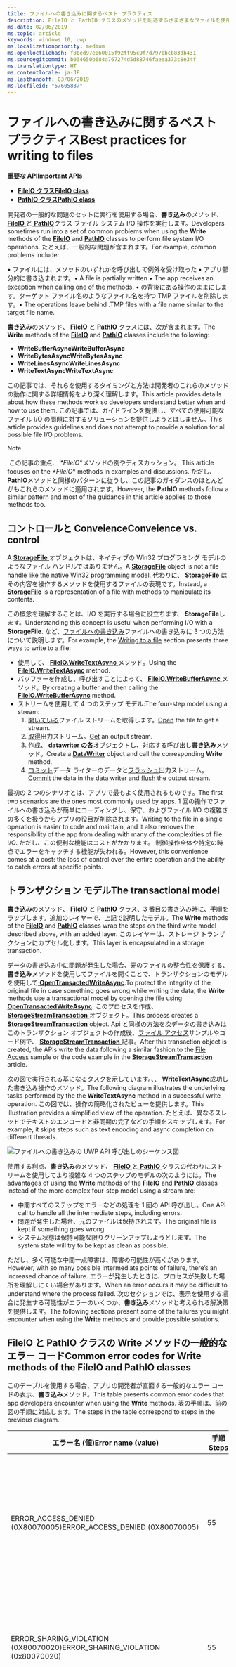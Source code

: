 ```yaml
---
title: ファイルへの書き込みに関するベスト プラクティス
description: FileIO と PathIO クラスのメソッドを記述するさまざまなファイルを使用するためのベスト プラクティスについて説明します。
ms.date: 02/06/2019
ms.topic: article
keywords: windows 10, uwp
ms.localizationpriority: medium
ms.openlocfilehash: f8bed97e060015f92ff95c9f7d797bbcb83db431
ms.sourcegitcommit: b034650b684a767274d5d88746faeea373c8e34f
ms.translationtype: HT
ms.contentlocale: ja-JP
ms.lasthandoff: 03/06/2019
ms.locfileid: "57605837"
---
```

# <a name="best-practices-for-writing-to-files"></a><span data-ttu-id="8a66c-104">ファイルへの書き込みに関するベスト プラクティス</span><span class="sxs-lookup"><span data-stu-id="8a66c-104">Best practices for writing to files</span></span>

<span data-ttu-id="8a66c-105">**重要な API**</span><span class="sxs-lookup"><span data-stu-id="8a66c-105">**Important APIs**</span></span>

* [<span data-ttu-id="8a66c-106">**FileIO クラス**</span><span class="sxs-lookup"><span data-stu-id="8a66c-106">**FileIO class**</span></span>](https://docs.microsoft.com/uwp/api/Windows.Storage.FileIO)
* [<span data-ttu-id="8a66c-107">**PathIO クラス**</span><span class="sxs-lookup"><span data-stu-id="8a66c-107">**PathIO class**</span></span>](https://docs.microsoft.com/uwp/api/windows.storage.pathio)

<span data-ttu-id="8a66c-108">開発者の一般的な問題のセットに実行を使用する場合、**書き込み**のメソッド、 [ **FileIO** ](https://docs.microsoft.com/uwp/api/Windows.Storage.FileIO)と[ **PathIO**](https://docs.microsoft.com/uwp/api/windows.storage.pathio)クラス ファイル システム I/O 操作を実行します。</span><span class="sxs-lookup"><span data-stu-id="8a66c-108">Developers sometimes run into a set of common problems when using the **Write** methods of the [**FileIO**](https://docs.microsoft.com/uwp/api/Windows.Storage.FileIO) and [**PathIO**](https://docs.microsoft.com/uwp/api/windows.storage.pathio) classes to perform file system I/O operations.</span></span> <span data-ttu-id="8a66c-109">たとえば、一般的な問題が含まれます。</span><span class="sxs-lookup"><span data-stu-id="8a66c-109">For example, common problems include:</span></span>

<span data-ttu-id="8a66c-110">• ファイルには、メソッドのいずれかを呼び出して例外を受け取った • アプリ部分的に書き込まれます。</span><span class="sxs-lookup"><span data-stu-id="8a66c-110">•   A file is partially written •   The app receives an exception when calling one of the methods.</span></span> <span data-ttu-id="8a66c-111">• の背後にある操作のままにします。ターゲット ファイル名のようなファイル名を持つ TMP ファイルを削除します。</span><span class="sxs-lookup"><span data-stu-id="8a66c-111">•   The operations leave behind .TMP files  with a file name similar to the target file name.</span></span>

<span data-ttu-id="8a66c-112">**書き込み**のメソッド、 [ **FileIO** ](https://docs.microsoft.com/uwp/api/Windows.Storage.FileIO)と[ **PathIO** ](https://docs.microsoft.com/uwp/api/windows.storage.pathio)クラスには、次が含まれます。</span><span class="sxs-lookup"><span data-stu-id="8a66c-112">The **Write** methods of the [**FileIO**](https://docs.microsoft.com/uwp/api/Windows.Storage.FileIO) and [**PathIO**](https://docs.microsoft.com/uwp/api/windows.storage.pathio) classes include the following:</span></span>

* <span data-ttu-id="8a66c-113">**WriteBufferAsync**</span><span class="sxs-lookup"><span data-stu-id="8a66c-113">**WriteBufferAsync**</span></span>
* <span data-ttu-id="8a66c-114">**WriteBytesAsync**</span><span class="sxs-lookup"><span data-stu-id="8a66c-114">**WriteBytesAsync**</span></span>
* <span data-ttu-id="8a66c-115">**WriteLinesAsync**</span><span class="sxs-lookup"><span data-stu-id="8a66c-115">**WriteLinesAsync**</span></span>
* <span data-ttu-id="8a66c-116">**WriteTextAsync**</span><span class="sxs-lookup"><span data-stu-id="8a66c-116">**WriteTextAsync**</span></span>

 <span data-ttu-id="8a66c-117">この記事では、それらを使用するタイミングと方法は開発者のこれらのメソッドの動作に関する詳細情報をより深く理解します。</span><span class="sxs-lookup"><span data-stu-id="8a66c-117">This article provides details about how these methods work so developers understand better when and how to use them.</span></span> <span data-ttu-id="8a66c-118">この記事では、ガイドラインを提供し、すべての使用可能なファイル I/O の問題に対するソリューションを提供しようとはしません。</span><span class="sxs-lookup"><span data-stu-id="8a66c-118">This article provides guidelines and does not attempt to provide a solution for all possible file I/O problems.</span></span> 

> [!NOTE]
><span data-ttu-id="8a66c-119"> この記事の重点、 *\*FileIO*\*メソッドの例やディスカッション。</span><span class="sxs-lookup"><span data-stu-id="8a66c-119"> This article focuses on the *\*FileIO** methods in examples and discussions.</span></span> <span data-ttu-id="8a66c-120">ただし、 **PathIO**メソッドと同様のパターンに従うし、この記事のガイダンスのほとんどがもこれらのメソッドに適用されます。</span><span class="sxs-lookup"><span data-stu-id="8a66c-120">However, the **PathIO** methods follow a similar pattern and most of the guidance in this article applies to those methods too.</span></span> 

## <a name="conveience-vs-control"></a><span data-ttu-id="8a66c-121">コントロールと Conveience</span><span class="sxs-lookup"><span data-stu-id="8a66c-121">Conveience vs. control</span></span>

<span data-ttu-id="8a66c-122">A [ **StorageFile** ](https://docs.microsoft.com/uwp/api/windows.storage.storagefile)オブジェクトは、ネイティブの Win32 プログラミング モデルのようなファイル ハンドルではありません。</span><span class="sxs-lookup"><span data-stu-id="8a66c-122">A [**StorageFile**](https://docs.microsoft.com/uwp/api/windows.storage.storagefile) object is not a file handle like the native Win32 programming model.</span></span> <span data-ttu-id="8a66c-123">代わりに、 [ **StorageFile** ](https://docs.microsoft.com/uwp/api/windows.storage.storagefile)はその内容を操作するメソッドを使用するファイルの表現です。</span><span class="sxs-lookup"><span data-stu-id="8a66c-123">Instead, a [**StorageFile**](https://docs.microsoft.com/uwp/api/windows.storage.storagefile) is a representation of a file with methods to manipulate its contents.</span></span>

<span data-ttu-id="8a66c-124">この概念を理解することは、I/O を実行する場合に役立ちます、 **StorageFile**します。</span><span class="sxs-lookup"><span data-stu-id="8a66c-124">Understanding this concept is useful when performing I/O with a **StorageFile**.</span></span> <span data-ttu-id="8a66c-125">など、[ファイルへの書き込み](quickstart-reading-and-writing-files.md#writing-to-a-file)ファイルへの書き込みに 3 つの方法について説明します。</span><span class="sxs-lookup"><span data-stu-id="8a66c-125">For example, the [Writing to a file](quickstart-reading-and-writing-files.md#writing-to-a-file) section presents three ways to write to a file:</span></span>

* <span data-ttu-id="8a66c-126">使用して、 [ **FileIO.WriteTextAsync** ](https://docs.microsoft.com/uwp/api/windows.storage.fileio.writetextasync)メソッド。</span><span class="sxs-lookup"><span data-stu-id="8a66c-126">Using the [**FileIO.WriteTextAsync**](https://docs.microsoft.com/uwp/api/windows.storage.fileio.writetextasync) method.</span></span>
* <span data-ttu-id="8a66c-127">バッファーを作成し、呼び出すことによって、 [ **FileIO.WriteBufferAsync** ](https://docs.microsoft.com/en-us/uwp/api/windows.storage.fileio.writebufferasync)メソッド。</span><span class="sxs-lookup"><span data-stu-id="8a66c-127">By creating a buffer and then calling the [**FileIO.WriteBufferAsync**](https://docs.microsoft.com/en-us/uwp/api/windows.storage.fileio.writebufferasync) method.</span></span>
* <span data-ttu-id="8a66c-128">ストリームを使用して 4 つのステップ モデル:</span><span class="sxs-lookup"><span data-stu-id="8a66c-128">The four-step model using a stream:</span></span>
  1. <span data-ttu-id="8a66c-129">[開いている](https://docs.microsoft.com/uwp/api/windows.storage.storagefile.openasync)ファイル ストリームを取得します。</span><span class="sxs-lookup"><span data-stu-id="8a66c-129">[Open](https://docs.microsoft.com/uwp/api/windows.storage.storagefile.openasync) the file to get a stream.</span></span>
  2. <span data-ttu-id="8a66c-130">[取得](https://docs.microsoft.com/uwp/api/windows.storage.streams.irandomaccessstream.getoutputstreamat)出力ストリーム。</span><span class="sxs-lookup"><span data-stu-id="8a66c-130">[Get](https://docs.microsoft.com/uwp/api/windows.storage.streams.irandomaccessstream.getoutputstreamat) an output stream.</span></span>
  3. <span data-ttu-id="8a66c-131">作成、 [ **datawriter の各**](https://docs.microsoft.com/uwp/api/windows.storage.streams.datawriter)オブジェクトし、対応する呼び出し**書き込み**メソッド。</span><span class="sxs-lookup"><span data-stu-id="8a66c-131">Create a [**DataWriter**](https://docs.microsoft.com/uwp/api/windows.storage.streams.datawriter) object and call the corresponding **Write** method.</span></span>
  4. <span data-ttu-id="8a66c-132">[コミット](https://docs.microsoft.com/uwp/api/windows.storage.streams.datawriter.storeasync)データ ライターのデータと[フラッシュ](https://docs.microsoft.com/uwp/api/windows.storage.streams.ioutputstream.flushasync)出力ストリーム。</span><span class="sxs-lookup"><span data-stu-id="8a66c-132">[Commit](https://docs.microsoft.com/uwp/api/windows.storage.streams.datawriter.storeasync) the data in the data writer and [flush](https://docs.microsoft.com/uwp/api/windows.storage.streams.ioutputstream.flushasync) the output stream.</span></span>

<span data-ttu-id="8a66c-133">最初の 2 つのシナリオとは、アプリで最もよく使用されるものです。</span><span class="sxs-lookup"><span data-stu-id="8a66c-133">The first two scenarios are the ones most commonly used by apps.</span></span> <span data-ttu-id="8a66c-134">1 回の操作でファイルへの書き込みが簡単にコーディングし、保守、およびファイル I/O の複雑さの多くを扱うからアプリの役目が削除されます。</span><span class="sxs-lookup"><span data-stu-id="8a66c-134">Writing to the file in a single operation is easier to code and maintain, and it also removes the responsibility of the app from dealing with many of the complexities of file I/O.</span></span> <span data-ttu-id="8a66c-135">ただし、この便利な機能はコストがかかります。 制御操作全体や特定の時点でエラーをキャッチする機能が失われる。</span><span class="sxs-lookup"><span data-stu-id="8a66c-135">However, this convenience comes at a cost: the loss of control over the entire operation and the ability to catch errors at specific points.</span></span>

## <a name="the-transactional-model"></a><span data-ttu-id="8a66c-136">トランザクション モデル</span><span class="sxs-lookup"><span data-stu-id="8a66c-136">The transactional model</span></span>

<span data-ttu-id="8a66c-137">**書き込み**のメソッド、 [ **FileIO** ](https://docs.microsoft.com/uwp/api/Windows.Storage.FileIO)と[ **PathIO** ](https://docs.microsoft.com/uwp/api/windows.storage.pathio)クラス、3 番目の書き込み時に、手順をラップします。追加のレイヤーで、上記で説明したモデル。</span><span class="sxs-lookup"><span data-stu-id="8a66c-137">The **Write** methods of the [**FileIO**](https://docs.microsoft.com/uwp/api/Windows.Storage.FileIO) and [**PathIO**](https://docs.microsoft.com/uwp/api/windows.storage.pathio) classes wrap the steps on the third write model described above, with an added layer.</span></span> <span data-ttu-id="8a66c-138">このレイヤーは、ストレージ トランザクションにカプセル化します。</span><span class="sxs-lookup"><span data-stu-id="8a66c-138">This layer is encapsulated in a storage transaction.</span></span>

<span data-ttu-id="8a66c-139">データの書き込み中に問題が発生した場合、元のファイルの整合性を保護する、**書き込み**メソッドを使用してファイルを開くことで、トランザクションのモデルを使用して[ **OpenTransactedWriteAsync**](https://docs.microsoft.com/uwp/api/windows.storage.storagefile.opentransactedwriteasync).</span><span class="sxs-lookup"><span data-stu-id="8a66c-139">To protect the integrity of the original file in case something goes wrong while writing the data, the **Write** methods use a transactional model by opening the file using [**OpenTransactedWriteAsync**](https://docs.microsoft.com/uwp/api/windows.storage.storagefile.opentransactedwriteasync).</span></span> <span data-ttu-id="8a66c-140">このプロセスを作成、 [ **StorageStreamTransaction** ](https://docs.microsoft.com/uwp/api/windows.storage.storagestreamtransaction)オブジェクト。</span><span class="sxs-lookup"><span data-stu-id="8a66c-140">This process creates a [**StorageStreamTransaction**](https://docs.microsoft.com/uwp/api/windows.storage.storagestreamtransaction) object.</span></span> <span data-ttu-id="8a66c-141">Api と同様の方法を次データの書き込みはこのトランザクション オブジェクトの作成後、[ファイル アクセス](https://github.com/Microsoft/Windows-universal-samples/tree/master/Samples/FileAccess)サンプルやコード例で、 [ **StorageStreamTransaction** ](https://docs.microsoft.com/uwp/api/windows.storage.storagestreamtransaction)記事。</span><span class="sxs-lookup"><span data-stu-id="8a66c-141">After this transaction object is created, the APIs write the data following a similar fashion to the [File Access](https://github.com/Microsoft/Windows-universal-samples/tree/master/Samples/FileAccess) sample or the code example in the [**StorageStreamTransaction**](https://docs.microsoft.com/uwp/api/windows.storage.storagestreamtransaction) article.</span></span>

<span data-ttu-id="8a66c-142">次の図で実行される基になるタスクを示しています。、、 **WriteTextAsync**成功した書き込み操作のメソッド。</span><span class="sxs-lookup"><span data-stu-id="8a66c-142">The following diagram illustrates the underlying tasks performed by the the **WriteTextAsync** method in a successful write operation.</span></span> <span data-ttu-id="8a66c-143">この図では、操作の簡略化されたビューを提供します。</span><span class="sxs-lookup"><span data-stu-id="8a66c-143">This illustration provides a simplified view of the operation.</span></span> <span data-ttu-id="8a66c-144">たとえば、異なるスレッドでテキストのエンコードと非同期の完了などの手順をスキップします。</span><span class="sxs-lookup"><span data-stu-id="8a66c-144">For example, it skips steps such as text encoding and async completion on different threads.</span></span>

![ファイルへの書き込みの UWP API 呼び出しのシーケンス図](images/file-write-call-sequence.svg)

<span data-ttu-id="8a66c-146">使用する利点、**書き込み**のメソッド、 [ **FileIO** ](https://docs.microsoft.com/uwp/api/Windows.Storage.FileIO)と[ **PathIO** ](https://docs.microsoft.com/uwp/api/windows.storage.pathio)クラスの代わりにストリームを使用してより複雑な 4 つのステップのモデルの次のようには。</span><span class="sxs-lookup"><span data-stu-id="8a66c-146">The advantages of using the **Write** methods of the [**FileIO**](https://docs.microsoft.com/uwp/api/Windows.Storage.FileIO) and [**PathIO**](https://docs.microsoft.com/uwp/api/windows.storage.pathio) classes instead of the more complex four-step model using a stream are:</span></span>

* <span data-ttu-id="8a66c-147">中間すべてのステップをエラーなどの処理を 1 回の API 呼び出し。</span><span class="sxs-lookup"><span data-stu-id="8a66c-147">One API call to handle all the intermediate steps, including errors.</span></span>
* <span data-ttu-id="8a66c-148">問題が発生した場合、元のファイルは保持されます。</span><span class="sxs-lookup"><span data-stu-id="8a66c-148">The original file is kept if something goes wrong.</span></span>
* <span data-ttu-id="8a66c-149">システム状態は保持可能な限りクリーンアップしようとします。</span><span class="sxs-lookup"><span data-stu-id="8a66c-149">The system state will try to be kept as clean as possible.</span></span>

<span data-ttu-id="8a66c-150">ただし、多く可能な中間一点障害は、障害の可能性が高くがあります。</span><span class="sxs-lookup"><span data-stu-id="8a66c-150">However, with so many possible intermediate points of failure, there’s an increased chance of failure.</span></span> <span data-ttu-id="8a66c-151">エラーが発生したときに、プロセスが失敗した場所を理解しにくい場合があります。</span><span class="sxs-lookup"><span data-stu-id="8a66c-151">When an error occurs it may be difficult to understand where the process failed.</span></span> <span data-ttu-id="8a66c-152">次のセクションでは、表示を使用する場合に発生する可能性がエラーのいくつか、**書き込み**メソッドと考えられる解決策を提供します。</span><span class="sxs-lookup"><span data-stu-id="8a66c-152">The following sections present some of the failures you might encounter when using the **Write** methods and provide possible solutions.</span></span>

## <a name="common-error-codes-for-write-methods-of-the-fileio-and-pathio-classes"></a><span data-ttu-id="8a66c-153">FileIO と PathIO クラスの Write メソッドの一般的なエラー コード</span><span class="sxs-lookup"><span data-stu-id="8a66c-153">Common error codes for Write methods of the FileIO and PathIO classes</span></span>

<span data-ttu-id="8a66c-154">このテーブルを使用する場合、アプリの開発者が直面する一般的なエラー コードの表示、**書き込み**メソッド。</span><span class="sxs-lookup"><span data-stu-id="8a66c-154">This table presents common error codes that app developers encounter when using the **Write** methods.</span></span> <span data-ttu-id="8a66c-155">表の手順は、前の図の手順に対応します。</span><span class="sxs-lookup"><span data-stu-id="8a66c-155">The steps in the table correspond to steps in the previous diagram.</span></span>

|  <span data-ttu-id="8a66c-156">エラー名 (値)</span><span class="sxs-lookup"><span data-stu-id="8a66c-156">Error name (value)</span></span>  |  <span data-ttu-id="8a66c-157">手順</span><span class="sxs-lookup"><span data-stu-id="8a66c-157">Steps</span></span>  |  <span data-ttu-id="8a66c-158">原因</span><span class="sxs-lookup"><span data-stu-id="8a66c-158">Causes</span></span>  |  <span data-ttu-id="8a66c-159">解決策</span><span class="sxs-lookup"><span data-stu-id="8a66c-159">Solutions</span></span>  |
|----------------------|---------|----------|-------------|
|  <span data-ttu-id="8a66c-160">ERROR_ACCESS_DENIED (0X80070005)</span><span class="sxs-lookup"><span data-stu-id="8a66c-160">ERROR_ACCESS_DENIED (0X80070005)</span></span>  |  <span data-ttu-id="8a66c-161">5</span><span class="sxs-lookup"><span data-stu-id="8a66c-161">5</span></span>  |  <span data-ttu-id="8a66c-162">場合によって、前の操作からの削除元のファイルをマークする可能性があります。</span><span class="sxs-lookup"><span data-stu-id="8a66c-162">The original file might be marked for deletion, possibly from a previous operation.</span></span>  |  <span data-ttu-id="8a66c-163">操作を再試行します。</span><span class="sxs-lookup"><span data-stu-id="8a66c-163">Retry the operation.</span></span></br><span data-ttu-id="8a66c-164">ファイルへのアクセスが同期されていることを確認します。</span><span class="sxs-lookup"><span data-stu-id="8a66c-164">Ensure access to the file is synchronized.</span></span>  |
|  <span data-ttu-id="8a66c-165">ERROR_SHARING_VIOLATION (0X80070020)</span><span class="sxs-lookup"><span data-stu-id="8a66c-165">ERROR_SHARING_VIOLATION (0x80070020)</span></span>  |  <span data-ttu-id="8a66c-166">5</span><span class="sxs-lookup"><span data-stu-id="8a66c-166">5</span></span>  |  <span data-ttu-id="8a66c-167">元のファイルが別の排他的書き込みによって開かれます。</span><span class="sxs-lookup"><span data-stu-id="8a66c-167">The original file is opened by another exclusive write.</span></span>   |  <span data-ttu-id="8a66c-168">操作を再試行します。</span><span class="sxs-lookup"><span data-stu-id="8a66c-168">Retry the operation.</span></span></br><span data-ttu-id="8a66c-169">ファイルへのアクセスが同期されていることを確認します。</span><span class="sxs-lookup"><span data-stu-id="8a66c-169">Ensure access to the file is synchronized.</span></span>  |
|  <span data-ttu-id="8a66c-170">ERROR_UNABLE_TO_REMOVE_REPLACED (0x80070497)</span><span class="sxs-lookup"><span data-stu-id="8a66c-170">ERROR_UNABLE_TO_REMOVE_REPLACED (0x80070497)</span></span>  |  <span data-ttu-id="8a66c-171">19 ~ 20</span><span class="sxs-lookup"><span data-stu-id="8a66c-171">19-20</span></span>  |  <span data-ttu-id="8a66c-172">使用されているために、元のファイル (file.txt) を置き換えられませんでした。</span><span class="sxs-lookup"><span data-stu-id="8a66c-172">The original file (file.txt) could not be replaced because it is in use.</span></span> <span data-ttu-id="8a66c-173">別のプロセスまたは操作は、ファイルへのアクセスを獲得してから、前に、置き換えることができます。</span><span class="sxs-lookup"><span data-stu-id="8a66c-173">Another process or operation gained access to the file before it could be replaced.</span></span>  |  <span data-ttu-id="8a66c-174">操作を再試行します。</span><span class="sxs-lookup"><span data-stu-id="8a66c-174">Retry the operation.</span></span></br><span data-ttu-id="8a66c-175">ファイルへのアクセスが同期されていることを確認します。</span><span class="sxs-lookup"><span data-stu-id="8a66c-175">Ensure access to the file is synchronized.</span></span>  |
|  <span data-ttu-id="8a66c-176">ERROR_DISK_FULL (0X80070070)</span><span class="sxs-lookup"><span data-stu-id="8a66c-176">ERROR_DISK_FULL (0x80070070)</span></span>  |  <span data-ttu-id="8a66c-177">7、14、16、20</span><span class="sxs-lookup"><span data-stu-id="8a66c-177">7, 14, 16, 20</span></span>  |  <span data-ttu-id="8a66c-178">トランザクション モデルが、余分なファイルを作成し、これは追加の記憶域を消費します。</span><span class="sxs-lookup"><span data-stu-id="8a66c-178">The transacted model creates an extra file, and this consumes extra storage.</span></span>  |    |
|  <span data-ttu-id="8a66c-179">ERROR_OUTOFMEMORY (です 0X8007000E)</span><span class="sxs-lookup"><span data-stu-id="8a66c-179">ERROR_OUTOFMEMORY (0x8007000E)</span></span>  |  <span data-ttu-id="8a66c-180">14、16</span><span class="sxs-lookup"><span data-stu-id="8a66c-180">14, 16</span></span>  |  <span data-ttu-id="8a66c-181">これは、複数の未処理の I/O 操作またはより大きなファイル サイズのため発生することができます。</span><span class="sxs-lookup"><span data-stu-id="8a66c-181">This can happen due to multiple outstanding I/O operations or large file sizes.</span></span>  |  <span data-ttu-id="8a66c-182">ストリームを制御することで詳細な方法は、エラーを解決する可能性があります。</span><span class="sxs-lookup"><span data-stu-id="8a66c-182">A more granular approach by controlling the stream might resolve the error.</span></span>  |
|  <span data-ttu-id="8a66c-183">E_FAIL (0X80004005)</span><span class="sxs-lookup"><span data-stu-id="8a66c-183">E_FAIL (0x80004005)</span></span> |  <span data-ttu-id="8a66c-184">任意</span><span class="sxs-lookup"><span data-stu-id="8a66c-184">Any</span></span>  |  <span data-ttu-id="8a66c-185">その他</span><span class="sxs-lookup"><span data-stu-id="8a66c-185">Miscellaneous</span></span>  |  <span data-ttu-id="8a66c-186">操作を再試行します。</span><span class="sxs-lookup"><span data-stu-id="8a66c-186">Retry the operation.</span></span> <span data-ttu-id="8a66c-187">まだ失敗する場合は、プラットフォームのエラーがあり、不整合な状態になっているため、アプリが終了する必要があります。</span><span class="sxs-lookup"><span data-stu-id="8a66c-187">If it still fails, it might be a platform error and the app should terminate because it's in an inconsistent state.</span></span> |

## <a name="other-considerations-for-file-states-that-might-lead-to-errors"></a><span data-ttu-id="8a66c-188">エラーにつながる可能性のあるファイルの状態に関するその他の考慮事項</span><span class="sxs-lookup"><span data-stu-id="8a66c-188">Other considerations for file states that might lead to errors</span></span>

<span data-ttu-id="8a66c-189">によって返されるエラーとは別に、**書き込み**メソッド、ファイルに書き込むときに、アプリに期待をいくつかのガイドラインを示します。</span><span class="sxs-lookup"><span data-stu-id="8a66c-189">Apart from errors returned by the **Write** methods, here are some guidelines on what an app can expect when writing to a file.</span></span>

### <a name="data-was-written-to-the-file-if-and-only-if-operation-completed"></a><span data-ttu-id="8a66c-190">操作が完了した場合にのみ、データがファイルに書き込まれました。</span><span class="sxs-lookup"><span data-stu-id="8a66c-190">Data was written to the file if and only if operation completed</span></span>

<span data-ttu-id="8a66c-191">アプリしないでデータに関するすべての前提条件ファイルの書き込み操作の進行中。</span><span class="sxs-lookup"><span data-stu-id="8a66c-191">Your app should not make any assumption about data in the file while a write operation is in progress.</span></span> <span data-ttu-id="8a66c-192">操作が完了する前に、ファイルにアクセスしようとしています。 は、データの矛盾を生じる可能性があります。</span><span class="sxs-lookup"><span data-stu-id="8a66c-192">Trying to access the file before an operation completes might lead to inconsistent data.</span></span> <span data-ttu-id="8a66c-193">アプリは、担当の未処理 I/o 数を追跡する必要があります。</span><span class="sxs-lookup"><span data-stu-id="8a66c-193">Your app should be responsible of tracking outstanding I/Os.</span></span>

### <a name="readers"></a><span data-ttu-id="8a66c-194">Readers</span><span class="sxs-lookup"><span data-stu-id="8a66c-194">Readers</span></span>

<span data-ttu-id="8a66c-195">書き込まれるになっているファイルが正常なリーダーによって使用されている場合 (では、開かれた[ **FileAccessMode.Read**](https://docs.microsoft.com/uwp/api/Windows.Storage.FileAccessMode)、それ以降の読み取りは ERROR_OPLOCK_HANDLE_CLOSED (0x80070323) エラーで失敗します。</span><span class="sxs-lookup"><span data-stu-id="8a66c-195">If the file that being written to is also being used by a polite reader (that is, opened with [**FileAccessMode.Read**](https://docs.microsoft.com/uwp/api/Windows.Storage.FileAccessMode), subsequent reads will fail with an error ERROR_OPLOCK_HANDLE_CLOSED (0x80070323).</span></span> <span data-ttu-id="8a66c-196">読み取り中にもう一度ファイルを開くをアプリが再試行することがあります、**書き込み**操作が進行中です。</span><span class="sxs-lookup"><span data-stu-id="8a66c-196">Sometimes apps retry opening the file for read again while the **Write** operation is ongoing.</span></span> <span data-ttu-id="8a66c-197">これを競合状態があります、**書き込み**に置き換えることができませんので、元のファイルを上書きしようとするときは最終的に失敗します。</span><span class="sxs-lookup"><span data-stu-id="8a66c-197">This might result in a race condition on which the **Write** ultimately fails when trying to overwrite the original file because it cannot be replaced.</span></span>

### <a name="files-from-knownfolders"></a><span data-ttu-id="8a66c-198">KnownFolders からのファイル</span><span class="sxs-lookup"><span data-stu-id="8a66c-198">Files from KnownFolders</span></span>

<span data-ttu-id="8a66c-199">アプリのいずれかに置かれているファイルへのアクセスを試行している唯一のアプリをできない可能性があります、 [ **KnownFolders**](https://docs.microsoft.com/uwp/api/Windows.Storage.KnownFolders)します。</span><span class="sxs-lookup"><span data-stu-id="8a66c-199">Your app might not be the only app that is trying to access a file that resides on any of the [**KnownFolders**](https://docs.microsoft.com/uwp/api/Windows.Storage.KnownFolders).</span></span> <span data-ttu-id="8a66c-200">操作が成功した場合、アプリがファイルに書き込んだ内容が一定に保つように保証ファイルを読み取ろうとした次の時間はありません。</span><span class="sxs-lookup"><span data-stu-id="8a66c-200">There’s no guarantee that if the operation is successful, the contents an app wrote to the file will remain constant the next time it tries to read the file.</span></span> <span data-ttu-id="8a66c-201">また、共有またはアクセスには、このシナリオでますます一般的になるエラーが拒否されました。</span><span class="sxs-lookup"><span data-stu-id="8a66c-201">Also, sharing or access denied errors become more common under this scenario.</span></span>

### <a name="conflicting-io"></a><span data-ttu-id="8a66c-202">競合している I/O</span><span class="sxs-lookup"><span data-stu-id="8a66c-202">Conflicting I/O</span></span>

<span data-ttu-id="8a66c-203">アプリで使用する場合、同時実行エラーの可能性を下げることができます、**書き込み**メソッドのローカルのデータがいくつか注意が必要でのファイルが必要です。</span><span class="sxs-lookup"><span data-stu-id="8a66c-203">The chances of concurrency errors can be lowered if our app uses the **Write** methods for files in its local data, but some caution is still required.</span></span> <span data-ttu-id="8a66c-204">複数**書き込み**操作に送信される同時に、ファイル、ファイルに最終的にどのようなデータに関する保証はありません。</span><span class="sxs-lookup"><span data-stu-id="8a66c-204">If multiple **Write** operations are being sent concurrently to the file, there’s no guarantee about what data ends up in the file.</span></span> <span data-ttu-id="8a66c-205">これを防ぐことをお勧めします、アプリがシリアル化**書き込み**ファイルを操作します。</span><span class="sxs-lookup"><span data-stu-id="8a66c-205">To mitigate this, we recommend that your app serializes **Write** operations to the file.</span></span>

### <a name="tmp-files"></a><span data-ttu-id="8a66c-206">~ TMP ファイル</span><span class="sxs-lookup"><span data-stu-id="8a66c-206">~TMP files</span></span>

<span data-ttu-id="8a66c-207">場合によっては場合 (たとえばアプリが中断または、OS によって終了場合)、操作が強制的に取り消された、トランザクションがコミットまたはいない適切に閉じられました。</span><span class="sxs-lookup"><span data-stu-id="8a66c-207">Occasionally, if the operation is forcefully cancelled (for example, if the app was suspended or terminated by the OS), the transaction is not committed or closed appropriately.</span></span> <span data-ttu-id="8a66c-208">ファイルを残すこれを (. ~ TMP) 拡張機能。</span><span class="sxs-lookup"><span data-stu-id="8a66c-208">This can leave behind files with a (.~TMP) extension.</span></span> <span data-ttu-id="8a66c-209">(アプリのローカル データに存在する) 場合は、これらの一時ファイルを削除を検討してアプリのアクティブ化を処理するときにします。</span><span class="sxs-lookup"><span data-stu-id="8a66c-209">Consider deleting these temporary files (if they exist in the app's local data) when handling the app activation.</span></span>

## <a name="considerations-based-on-file-types"></a><span data-ttu-id="8a66c-210">ファイルの種類に基づくに関する考慮事項</span><span class="sxs-lookup"><span data-stu-id="8a66c-210">Considerations based on file types</span></span>

<span data-ttu-id="8a66c-211">ファイルにアクセス中、頻度や、ファイル サイズの種類に応じてより普及しているいくつかのエラーになります。</span><span class="sxs-lookup"><span data-stu-id="8a66c-211">Some errors can become more prevalent depending on the type of files, the frequency on which they’re accessed, and their file size.</span></span> <span data-ttu-id="8a66c-212">一般に、アプリがアクセスできるファイルの 3 つに分類されます。</span><span class="sxs-lookup"><span data-stu-id="8a66c-212">Generally, there are three categories of files your app can access:</span></span>

* <span data-ttu-id="8a66c-213">ファイルが作成され、アプリのデータをローカル フォルダーにユーザーを編集します。</span><span class="sxs-lookup"><span data-stu-id="8a66c-213">Files created and edited by the user in your app's local data folder.</span></span> <span data-ttu-id="8a66c-214">これらが作成され、アプリを使用している場合にのみ編集して、アプリ内でのみ存在します。</span><span class="sxs-lookup"><span data-stu-id="8a66c-214">These are created and edited only while using your app, and they exist only within the app.</span></span>
* <span data-ttu-id="8a66c-215">アプリのメタデータ。</span><span class="sxs-lookup"><span data-stu-id="8a66c-215">App metadata.</span></span> <span data-ttu-id="8a66c-216">アプリは、独自の状態を追跡するのにこれらのファイルを使用します。</span><span class="sxs-lookup"><span data-stu-id="8a66c-216">Your app uses these files to keep track of its own state.</span></span>
* <span data-ttu-id="8a66c-217">その他のファイル、アプリがアクセスする機能を宣言されているファイル システム内の場所にします。</span><span class="sxs-lookup"><span data-stu-id="8a66c-217">Other files in locations of the file system where your app has declared capabilities to access.</span></span> <span data-ttu-id="8a66c-218">いずれかでにあるこれらは通常、 [ **KnownFolders**](https://docs.microsoft.com/uwp/api/Windows.Storage.KnownFolders)します。</span><span class="sxs-lookup"><span data-stu-id="8a66c-218">These are most commonly located in one of the [**KnownFolders**](https://docs.microsoft.com/uwp/api/Windows.Storage.KnownFolders).</span></span>

<span data-ttu-id="8a66c-219">アプリは、アプリのパッケージ ファイルの一部であるし、アプリによって排他アクセスがあるため、ファイルの最初の 2 つのカテゴリに対するフル コントロールが。</span><span class="sxs-lookup"><span data-stu-id="8a66c-219">Your app has full control on the first two categories of files, because they’re part of your app's package files and are accessed by your app exclusively.</span></span> <span data-ttu-id="8a66c-220">最後のカテゴリ内のファイル、アプリが、他のアプリと OS のサービスがファイルにアクセスする同時に注意してください必要があります。</span><span class="sxs-lookup"><span data-stu-id="8a66c-220">For files in the last category, your app must be aware that other apps and OS services may be accessing the files concurrently.</span></span>

<span data-ttu-id="8a66c-221">アプリによっては、ファイルへのアクセス頻度に変わります。</span><span class="sxs-lookup"><span data-stu-id="8a66c-221">Depending on the app, access to the files can vary on frequency:</span></span>

* <span data-ttu-id="8a66c-222">非常に低いです。</span><span class="sxs-lookup"><span data-stu-id="8a66c-222">Very low.</span></span> <span data-ttu-id="8a66c-223">通常、これらは、ファイルを開くときに、アプリの起動とが保存した後、アプリが中断されている場合です。</span><span class="sxs-lookup"><span data-stu-id="8a66c-223">These are usually files that are opened once when the app launches and are saved when the app is suspended.</span></span>
* <span data-ttu-id="8a66c-224">低。</span><span class="sxs-lookup"><span data-stu-id="8a66c-224">Low.</span></span> <span data-ttu-id="8a66c-225">これらは、ユーザーが (保存または読み込みなど) での作業を行った具体的にはファイルです。</span><span class="sxs-lookup"><span data-stu-id="8a66c-225">These are files that the user is specifically taking an action on (such as save or load).</span></span>
* <span data-ttu-id="8a66c-226">中または高です。</span><span class="sxs-lookup"><span data-stu-id="8a66c-226">Medium or high.</span></span> <span data-ttu-id="8a66c-227">これらは、アプリに更新する必要がありますのデータ (たとえば、自動保存機能または定数のメタデータを追跡) 常にファイルです。</span><span class="sxs-lookup"><span data-stu-id="8a66c-227">These are files in which the app must constantly update data (for example, autosave features or constant metadata tracking).</span></span>

<span data-ttu-id="8a66c-228">ファイルのサイズ、パフォーマンス データの次のグラフを検討してください、 **WriteBytesAsync**メソッド。</span><span class="sxs-lookup"><span data-stu-id="8a66c-228">For file size, consider the performance data in the following chart for the **WriteBytesAsync** method.</span></span> <span data-ttu-id="8a66c-229">このグラフは、完全な操作とファイル サイズは、管理された環境でのファイル サイズあたり 10,000 操作の平均のパフォーマンスを時間を比較します。</span><span class="sxs-lookup"><span data-stu-id="8a66c-229">This chart compares the time to complete an operation vs file size, over an average performance of 10000 operations per file size in a controlled environment.</span></span>

![WriteBytesAsync パフォーマンス](images/writebytesasync-performance.png)

<span data-ttu-id="8a66c-231">時刻の値、y 軸には、さまざまなハードウェアおよび構成はさまざまな絶対時刻値を生成するためこのグラフから意図的に省略されます。</span><span class="sxs-lookup"><span data-stu-id="8a66c-231">The time values on the y-axis are omitted intentionally from this chart because different hardware and configurations will yield different absolute time values.</span></span> <span data-ttu-id="8a66c-232">ただし、マイクロソフトによるテストでこのような傾向を監視していた一貫しています。</span><span class="sxs-lookup"><span data-stu-id="8a66c-232">However, we have consistently observed these trends in our tests:</span></span>

* <span data-ttu-id="8a66c-233">非常に小さなファイル (< = 1 MB)。操作を完了に時間が一貫して高速です。</span><span class="sxs-lookup"><span data-stu-id="8a66c-233">For very small files (<= 1 MB): The time to complete the operations is consistently fast.</span></span>
* <span data-ttu-id="8a66c-234">大きなファイル (> 1 MB)。操作を完了するには、指数関数的に増加を開始します。</span><span class="sxs-lookup"><span data-stu-id="8a66c-234">For larger files (> 1 MB): The time to complete the operations starts to increase exponentially.</span></span>

## <a name="io-during-app-suspension"></a><span data-ttu-id="8a66c-235">アプリの中断中に I/O</span><span class="sxs-lookup"><span data-stu-id="8a66c-235">I/O during app suspension</span></span>

<span data-ttu-id="8a66c-236">アプリは、状態情報の保持またはメタデータを以降のセッションで使用する場合は、中断を処理するために設計する必要があります。</span><span class="sxs-lookup"><span data-stu-id="8a66c-236">Your app must designed to handle suspension if you want to keep state information or metadata for use in later sessions.</span></span> <span data-ttu-id="8a66c-237">アプリの中断に関する背景情報は、次を参照してください。[アプリのライフ サイクル](../launch-resume/app-lifecycle.md)と[このブログの投稿](https://blogs.windows.com/buildingapps/2016/04/28/the-lifecycle-of-a-uwp-app/#qLwdmV5zfkAPMEco.97)します。</span><span class="sxs-lookup"><span data-stu-id="8a66c-237">For background information about app suspension, see [App lifecycle](../launch-resume/app-lifecycle.md) and [this blog post](https://blogs.windows.com/buildingapps/2016/04/28/the-lifecycle-of-a-uwp-app/#qLwdmV5zfkAPMEco.97).</span></span>

<span data-ttu-id="8a66c-238">OS がアプリに延長実行を許可しない限り、すべてのリソースを解放し、そのデータを保存するには、5 秒間、アプリが中断されている場合があります。</span><span class="sxs-lookup"><span data-stu-id="8a66c-238">Unless the OS grants extended execution to your app, when your app is suspended it has 5 seconds to release all its resources and save its data.</span></span> <span data-ttu-id="8a66c-239">最高の信頼性とユーザー エクスペリエンス、常に中断タスクを処理する必要がある時間は限られて前提としています。</span><span class="sxs-lookup"><span data-stu-id="8a66c-239">For the best reliability and user experience, always assume the time you have to handle suspension tasks is limited.</span></span> <span data-ttu-id="8a66c-240">5 秒間中断タスクを処理するための期間中に、次のガイドラインを考慮してください。</span><span class="sxs-lookup"><span data-stu-id="8a66c-240">Keep in mind the following guidelines during the 5 second time period for handling suspension tasks:</span></span>

* <span data-ttu-id="8a66c-241">フラッシュとリリースの操作によって発生する競合状況を回避するために最低限に I/O を維持しようとしてください。</span><span class="sxs-lookup"><span data-stu-id="8a66c-241">Try to keep I/O to a minimum to avoid race conditions caused by flushing and release operations.</span></span>
* <span data-ttu-id="8a66c-242">数百ミリ秒以上書き込むに必要なファイルを記述しないでください。</span><span class="sxs-lookup"><span data-stu-id="8a66c-242">Avoid writing files that require hundreds of milliseconds or more to write.</span></span>
* <span data-ttu-id="8a66c-243">アプリで使用する場合、**書き込み**メソッド、留意してこれらのメソッドを必要とするすべての中間手順。</span><span class="sxs-lookup"><span data-stu-id="8a66c-243">If your app uses the **Write** methods, keep in mind all the intermediate steps that these methods require.</span></span>

<span data-ttu-id="8a66c-244">アプリの動作は、少量の状態データの中断中に場合、ほとんどの場合に使用できます、**書き込み**メソッドは、データをフラッシュします。</span><span class="sxs-lookup"><span data-stu-id="8a66c-244">If your app operates on a small amount of state data during suspension, in most cases you can use the **Write** methods to flush the data.</span></span> <span data-ttu-id="8a66c-245">ただし、アプリは、大量の状態データを使用している場合は、直接データを格納するストリームを使用して検討してください。</span><span class="sxs-lookup"><span data-stu-id="8a66c-245">However, if your app uses a large amount of state data, consider using streams to directly store your data.</span></span> <span data-ttu-id="8a66c-246">トランザクション モデルでの遅延を減らすこうと、**書き込み**メソッド。</span><span class="sxs-lookup"><span data-stu-id="8a66c-246">This can help reduce the delay introduced by the transactional model of the **Write** methods.</span></span> 

<span data-ttu-id="8a66c-247">例については、次を参照してください。、 [BasicSuspension](https://github.com/Microsoft/Windows-universal-samples/tree/master/Samples/BasicSuspension)サンプル。</span><span class="sxs-lookup"><span data-stu-id="8a66c-247">For an example, see the [BasicSuspension](https://github.com/Microsoft/Windows-universal-samples/tree/master/Samples/BasicSuspension) sample.</span></span>

## <a name="other-examples-and-resources"></a><span data-ttu-id="8a66c-248">その他の例とリソース</span><span class="sxs-lookup"><span data-stu-id="8a66c-248">Other examples and resources</span></span>

<span data-ttu-id="8a66c-249">いくつかの例とその他のリソースを特定のシナリオを次に示します。</span><span class="sxs-lookup"><span data-stu-id="8a66c-249">Here are several examples and other resources for specific scenarios.</span></span>

### <a name="code-example-for-retrying-file-io-example"></a><span data-ttu-id="8a66c-250">ファイル I/O の例を再試行するためのコード例</span><span class="sxs-lookup"><span data-stu-id="8a66c-250">Code example for retrying file I/O example</span></span>

<span data-ttu-id="8a66c-251">書き込みを再試行する方法の擬似コードの例を次に示します (C#)、ユーザーは保存するためのファイルを取得した後で行うには、書き込みと仮定した場合します。</span><span class="sxs-lookup"><span data-stu-id="8a66c-251">The following is a pseudo-code example on how to retry a write (C#), assuming the write is to be done after the user picks a file for saving:</span></span>

```csharp
Windows.Storage.Pickers.FileSavePicker savePicker = new Windows.Storage.Pickers.FileSavePicker();
savePicker.FileTypeChoices.Add("Plain Text", new List<string>() { ".txt" });
Windows.Storage.StorageFile file = await savePicker.PickSaveFileAsync();

Int32 retryAttempts = 5;

const Int32 ERROR_ACCESS_DENIED = unchecked((Int32)0x80070005);
const Int32 ERROR_SHARING_VIOLATION = unchecked((Int32)0x80070020);

if (file != null)
{
    // Application now has read/write access to the picked file.
    while (retryAttempts > 0)
    {
        try
        {
            retryAttempts--;
            await Windows.Storage.FileIO.WriteTextAsync(file, "Text to write to file");
            break;
        }
        catch (Exception ex) when ((ex.HResult == ERROR_ACCESS_DENIED) ||
                                   (ex.HResult == ERROR_SHARING_VIOLATION))
        {
            // This might be recovered by retrying, otherwise let the exception be raised.
            // The app can decide to wait before retrying.
        }
    }
}
else
{
    // The operation was cancelled in the picker dialog.
}
```

### <a name="synchronize-access-to-the-file"></a><span data-ttu-id="8a66c-252">ファイルへのアクセスを同期します。</span><span class="sxs-lookup"><span data-stu-id="8a66c-252">Synchronize access to the file</span></span>

<span data-ttu-id="8a66c-253">[.NET ブログでの並列プログラミング](https://blogs.msdn.microsoft.com/pfxteam/)ガイダンスについては、並列プログラミングに関する優れたリソースです。</span><span class="sxs-lookup"><span data-stu-id="8a66c-253">The [Parallel Programming with .NET blog](https://blogs.msdn.microsoft.com/pfxteam/) is a great resource for guidance about parallel programming.</span></span> <span data-ttu-id="8a66c-254">具体的には、 [AsyncReaderWriterLock について投稿](https://blogs.msdn.microsoft.com/pfxteam/2012/02/12/building-async-coordination-primitives-part-7-asyncreaderwriterlock/)同時の読み取りアクセスを許可するときに書き込み、ファイルへの排他アクセスを維持する方法について説明します。</span><span class="sxs-lookup"><span data-stu-id="8a66c-254">In particular, the [post about AsyncReaderWriterLock](https://blogs.msdn.microsoft.com/pfxteam/2012/02/12/building-async-coordination-primitives-part-7-asyncreaderwriterlock/) describes how to maintain exclusive access to a file for writes while allowing concurrent read access.</span></span> <span data-ttu-id="8a66c-255">留意そのシリアル化は I/O に影響を与えるパフォーマンス。</span><span class="sxs-lookup"><span data-stu-id="8a66c-255">Keep in mind that serializing I/O will impact performance.</span></span>

## <a name="see-also"></a><span data-ttu-id="8a66c-256">関連項目</span><span class="sxs-lookup"><span data-stu-id="8a66c-256">See also</span></span>

* [<span data-ttu-id="8a66c-257">ファイルの作成、書き込み、および読み取り</span><span class="sxs-lookup"><span data-stu-id="8a66c-257">Create, write, and read a file</span></span>](quickstart-reading-and-writing-files.md)
